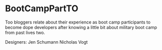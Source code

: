 # BootCampPartTO
Too bloggers relate about their experience as boot camp participants to become dope developers after knowing a little bit about military boot camp from past lives two.

Designers:
Jen Schumann
Nicholas Vogt
